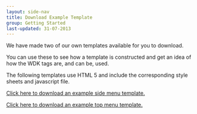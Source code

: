 ```yaml
---
layout: side-nav
title: Download Example Template
group: Getting Started
last-updated: 31-07-2013
---
```



We have made two of our own templates available for you to download.

You can use these to see how a template is constructed and get an idea of how the WDK tags are, and can be, used.

The following templates use HTML 5 and include the corresponding style sheets and javascript file.


[Click here to download an example side menu template.](http://www.create.net/files/Ulysses/wdk_example_ulysses.zip)

[Click here to download an example top menu template.](http://www.create.net/files/Populus/wdk_example_populus.zip)